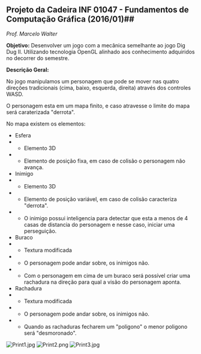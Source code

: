 ## **Projeto da Cadeira INF 01047 - Fundamentos de Computação Gráfica (2016/01)**##
*Prof. Marcelo Walter*

**Objetivo:**
Desenvolver um jogo com a mecânica semelhante ao jogo Dig Dug II.
Utilizando tecnologia OpenGL alinhado aos conhecimento adquiridos no decorrer do semestre.



**Descrição Geral:**

No jogo manipulamos um personagem que pode se mover nas quatro direções tradicionais (cima, baixo, esquerda, direita) através dos controles WASD.

O personagem esta em um mapa finito, e caso atravesse o limite do mapa será caraterizada "derrota".

No mapa existem os elementos: 

* Esfera
* * Elemento 3D
* * Elemento de posição fixa, em caso de colisão o personagem não avança.
* Inimigo
* * Elemento 3D
* * Elemento de posição variável, em caso de colisão caracteriza "derrota".
* * O inimigo possui inteligencia para detectar que esta a menos de 4 casas de distancia do personagem e nesse caso, iniciar uma perseguição.
* Buraco
* * Textura modificada 
* * O personagem pode andar sobre, os inimigos não.
* * Com o personagem em cima de um buraco será possível criar uma rachadura na direção para qual a visão do personagem aponta.
* Rachadura
* * Textura modificada 
* * O personagem pode andar sobre, os inimigos não.
* * Quando as rachaduras fecharem um "poligono" o menor poligono será "desmoronado".




![Print1.jpg](https://bitbucket.org/repo/RLxz7d/images/2667821189-Print1.jpg)
![Print2.png](https://bitbucket.org/repo/RLxz7d/images/642582165-Print2.png)
![Print3.jpg](https://bitbucket.org/repo/RLxz7d/images/3466234394-Print3.jpg)